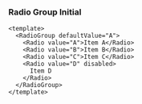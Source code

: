 ### Radio Group Initial

<!--start-code-->

```vue
<template>
  <RadioGroup defaultValue="A">
    <Radio value="A">Item A</Radio>
    <Radio value="B">Item B</Radio>
    <Radio value="C">Item C</Radio>
    <Radio value="D" disabled>
      Item D
    </Radio>
  </RadioGroup>
</template>
```

<!--end-code-->
